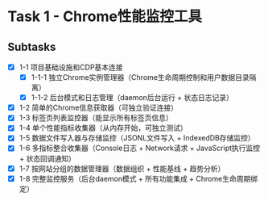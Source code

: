 # Task 1 - Chrome性能监控工具

## Subtasks
- [x] 1-1 项目基础设施和CDP基本连接
  - [x] 1-1-1 独立Chrome实例管理器（Chrome生命周期控制和用户数据目录隔离）
  - [x] 1-1-2 后台模式和日志管理（daemon后台运行 + 状态日志记录）
- [x] 1-2 简单的Chrome信息获取器（可独立验证连接）
- [x] 1-3 标签页列表监控器（能显示所有标签页信息）
- [x] 1-4 单个性能指标收集器（从内存开始，可独立测试）
- [x] 1-5 数据文件写入器与存储监控（JSONL文件写入 + IndexedDB存储监控）
- [x] 1-6 多指标整合收集器（Console日志 + Network请求 + JavaScript执行监控 + 状态回调通知）
- [x] 1-7 按网站分组的数据管理器（数据组织 + 性能基线 + 趋势分析）
- [x] 1-8 完整监控服务（后台daemon模式 + 所有功能集成 + Chrome生命周期绑定）